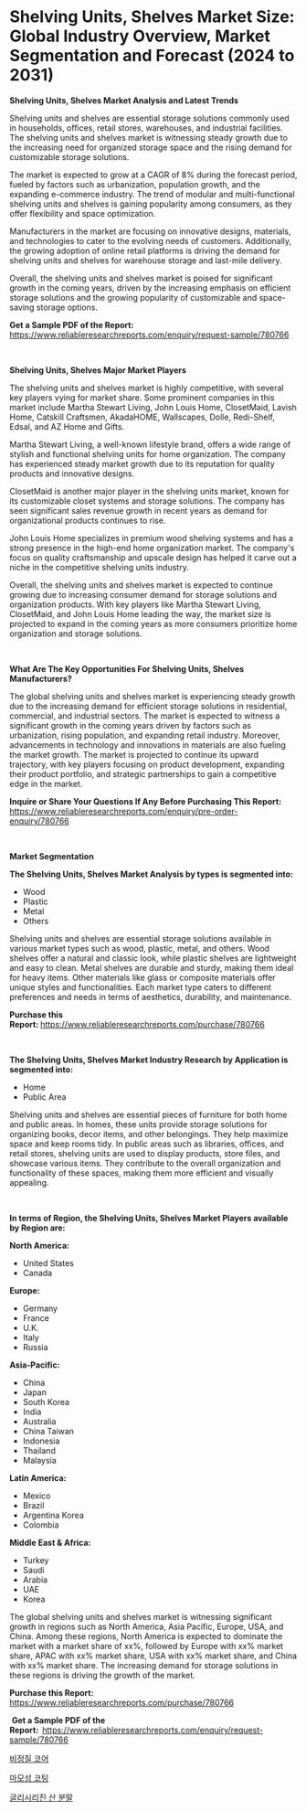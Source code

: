 <p><h1>Shelving Units, Shelves Market Size: Global Industry Overview, Market Segmentation and Forecast (2024 to 2031)</h1></p><p><strong>Shelving Units, Shelves Market Analysis and Latest Trends</strong></p>
<p><p>Shelving units and shelves are essential storage solutions commonly used in households, offices, retail stores, warehouses, and industrial facilities. The shelving units and shelves market is witnessing steady growth due to the increasing need for organized storage space and the rising demand for customizable storage solutions.</p><p>The market is expected to grow at a CAGR of 8% during the forecast period, fueled by factors such as urbanization, population growth, and the expanding e-commerce industry. The trend of modular and multi-functional shelving units and shelves is gaining popularity among consumers, as they offer flexibility and space optimization.</p><p>Manufacturers in the market are focusing on innovative designs, materials, and technologies to cater to the evolving needs of customers. Additionally, the growing adoption of online retail platforms is driving the demand for shelving units and shelves for warehouse storage and last-mile delivery.</p><p>Overall, the shelving units and shelves market is poised for significant growth in the coming years, driven by the increasing emphasis on efficient storage solutions and the growing popularity of customizable and space-saving storage options.</p></p>
<p><strong>Get a Sample PDF of the Report:&nbsp;</strong> <a href="https://www.reliableresearchreports.com/enquiry/request-sample/780766">https://www.reliableresearchreports.com/enquiry/request-sample/780766</a></p>
<p>&nbsp;</p>
<p><strong>Shelving Units, Shelves Major Market Players</strong></p>
<p><p>The shelving units and shelves market is highly competitive, with several key players vying for market share. Some prominent companies in this market include Martha Stewart Living, John Louis Home, ClosetMaid, Lavish Home, Catskill Craftsmen, AkadaHOME, Wallscapes, Dolle, Redi-Shelf, Edsal, and AZ Home and Gifts.</p><p>Martha Stewart Living, a well-known lifestyle brand, offers a wide range of stylish and functional shelving units for home organization. The company has experienced steady market growth due to its reputation for quality products and innovative designs.</p><p>ClosetMaid is another major player in the shelving units market, known for its customizable closet systems and storage solutions. The company has seen significant sales revenue growth in recent years as demand for organizational products continues to rise.</p><p>John Louis Home specializes in premium wood shelving systems and has a strong presence in the high-end home organization market. The company's focus on quality craftsmanship and upscale design has helped it carve out a niche in the competitive shelving units industry.</p><p>Overall, the shelving units and shelves market is expected to continue growing due to increasing consumer demand for storage solutions and organization products. With key players like Martha Stewart Living, ClosetMaid, and John Louis Home leading the way, the market size is projected to expand in the coming years as more consumers prioritize home organization and storage solutions.</p></p>
<p>&nbsp;</p>
<p><strong>What Are The Key Opportunities For Shelving Units, Shelves Manufacturers?</strong></p>
<p><p>The global shelving units and shelves market is experiencing steady growth due to the increasing demand for efficient storage solutions in residential, commercial, and industrial sectors. The market is expected to witness a significant growth in the coming years driven by factors such as urbanization, rising population, and expanding retail industry. Moreover, advancements in technology and innovations in materials are also fueling the market growth. The market is projected to continue its upward trajectory, with key players focusing on product development, expanding their product portfolio, and strategic partnerships to gain a competitive edge in the market.</p></p>
<p><strong>Inquire or Share Your Questions If Any Before Purchasing This Report:</strong> <a href="https://www.reliableresearchreports.com/enquiry/pre-order-enquiry/780766">https://www.reliableresearchreports.com/enquiry/pre-order-enquiry/780766</a></p>
<p>&nbsp;</p>
<p><strong>Market Segmentation</strong></p>
<p><strong>The Shelving Units, Shelves Market Analysis by types is segmented into:</strong></p>
<p><ul><li>Wood</li><li>Plastic</li><li>Metal</li><li>Others</li></ul></p>
<p><p>Shelving units and shelves are essential storage solutions available in various market types such as wood, plastic, metal, and others. Wood shelves offer a natural and classic look, while plastic shelves are lightweight and easy to clean. Metal shelves are durable and sturdy, making them ideal for heavy items. Other materials like glass or composite materials offer unique styles and functionalities. Each market type caters to different preferences and needs in terms of aesthetics, durability, and maintenance.</p></p>
<p><strong>Purchase this Report:&nbsp;</strong><a href="https://www.reliableresearchreports.com/purchase/780766">https://www.reliableresearchreports.com/purchase/780766</a></p>
<p>&nbsp;</p>
<p><strong>The Shelving Units, Shelves Market Industry Research by Application is segmented into:</strong></p>
<p><ul><li>Home</li><li>Public Area</li></ul></p>
<p><p>Shelving units and shelves are essential pieces of furniture for both home and public areas. In homes, these units provide storage solutions for organizing books, decor items, and other belongings. They help maximize space and keep rooms tidy. In public areas such as libraries, offices, and retail stores, shelving units are used to display products, store files, and showcase various items. They contribute to the overall organization and functionality of these spaces, making them more efficient and visually appealing.</p></p>
<p>&nbsp;</p>
<p><strong>In terms of Region, the Shelving Units, Shelves Market Players available by Region are:</strong></p>
<p>
    <p> <strong> North America: </strong>
        <ul>
            <li>United States</li>
            <li>Canada</li>
        </ul>
        </p> 
    <p> <strong> Europe: </strong>
        <ul>
            <li>Germany</li>
            <li>France</li>
            <li>U.K.</li>
            <li>Italy</li>
            <li>Russia</li>
        </ul>
        </p> 
    <p> <strong> Asia-Pacific: </strong>
        <ul>
            <li>China</li>
            <li>Japan</li>
            <li>South Korea</li>
            <li>India</li>
            <li>Australia</li>
            <li>China Taiwan</li>
            <li>Indonesia</li>
            <li>Thailand</li>
            <li>Malaysia</li>
        </ul>
        </p> 
    <p> <strong> Latin America: </strong>
        <ul>
            <li>Mexico</li>
            <li>Brazil</li>
            <li>Argentina Korea</li>
            <li>Colombia</li>
        </ul>
        </p> 
    <p> <strong> Middle East & Africa: </strong>
        <ul>
            <li>Turkey</li>
            <li>Saudi</li>
            <li>Arabia</li>
            <li>UAE</li>
            <li>Korea</li>
        </ul>
    </p>
    </p>
<p><p>The global shelving units and shelves market is witnessing significant growth in regions such as North America, Asia Pacific, Europe, USA, and China. Among these regions, North America is expected to dominate the market with a market share of xx%, followed by Europe with xx% market share, APAC with xx% market share, USA with xx% market share, and China with xx% market share. The increasing demand for storage solutions in these regions is driving the growth of the market.</p></p>
<p><strong>Purchase this Report: </strong><a href="https://www.reliableresearchreports.com/purchase/780766">https://www.reliableresearchreports.com/purchase/780766</a></p>
<p>&nbsp;<strong>Get a Sample PDF of the Report:&nbsp;&nbsp;</strong><a href="https://www.reliableresearchreports.com/enquiry/request-sample/780766">https://www.reliableresearchreports.com/enquiry/request-sample/780766</a></p>
<p><strong></strong></p>
<p><p><a href="https://github.com/vsn7qpua81q/Market-Research-Report-List-1/blob/main/79466536796.md">비정질 코어</a></p><p><a href="https://github.com/trmesnao7959541/Market-Research-Report-List-1/blob/main/54157906795.md">마모성 코팅</a></p><p><a href="https://github.com/sammyUltyylrich9067856/Market-Research-Report-List-1/blob/main/44522356794.md">글리시리진 산 분말</a></p></p>